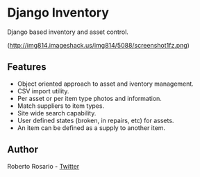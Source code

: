 Django Inventory
=============

Django based inventory and asset control.

(http://img814.imageshack.us/img814/5088/screenshot1fz.png)
 

Features
---

* Object oriented approach to asset and iventory management.
* CSV import utility.
* Per asset or per item type photos and information.
* Match suppliers to item types.
* Site wide search capability.
* User defined states (broken, in repairs, etc) for assets.
* An item can be defined as a supply to another item.

Author
------

Roberto Rosario - [Twitter](http://twitter.com/#siloraptor)

